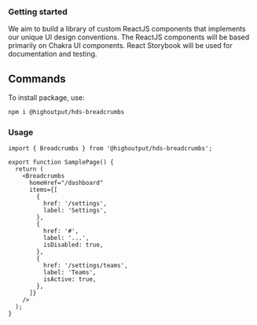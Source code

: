 ### Getting started

We aim to build a library of custom ReactJS components that implements our unique UI design conventions. The ReactJS components will be based primarily on Chakra UI components. React Storybook will be used for documentation and testing.

## Commands

To install package, use:

```bash
npm i @highoutput/hds-breadcrumbs
```

### Usage

```tsx
import { Breadcrumbs } from '@highoutput/hds-breadcrumbs';

export function SamplePage() {
  return (
    <Breadcrumbs
      homeHref="/dashboard"
      items={[
        {
          href: '/settings',
          label: 'Settings',
        },
        {
          href: '#',
          label: '...',
          isDisabled: true,
        },
        {
          href: '/settings/teams',
          label: 'Teams',
          isActive: true,
        },
      ]}
    />
  );
}
```
